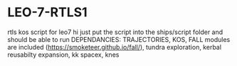 # LEO-7-RTLS1
rtls kos script for leo7
hi just put the script into the ships/script folder and should be able to run
DEPENDANCIES: TRAJECTORIES, KOS, FALL modules are included (https://smoketeer.github.io/fall/), tundra exploration, kerbal reusabilty expansion, kk spacex, knes
